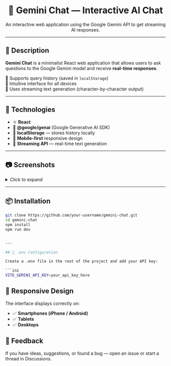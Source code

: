 <h1 align="center">
  🧠 Gemini Chat — Interactive AI Chat
</h1>

<p align="center">
  An interactive web application using the Google Gemini API to get streaming AI responses.
</p>

---

## 🚀 Description

**Gemini Chat** is a minimalist React web application that allows users to ask questions to the Google Gemini model and receive **real-time responses**.

🔹 Supports query history (saved in `localStorage`)  
🔹 Intuitive interface for all devices  
🔹 Uses streaming text generation (character-by-character output)

---

## 🔧 Technologies

- ⚛️ **React**
- 🔌 **@google/genai** (Google Generative AI SDK)
- 💾 **localStorage** — stores history locally
- 📱 **Mobile-first** responsive design
- 🔁 **Streaming API** — real-time text generation

---

## 📷 Screenshots

<details>
  <summary>Click to expand</summary>

  ![image](https://github.com/user-attachments/assets/7fb041ee-9ff9-452d-9155-7c91221a98a6)

</details>

---

## 📦 Installation

```bash
git clone https://github.com/your-username/gemini-chat.git
cd gemini-chat
npm install
npm run dev


---

## 🔑 .env Configuration

Create a .env file in the root of the project and add your API key:

```ini
VITE_GEMINI_API_KEY=your_api_key_here
```
## 📱 Responsive Design

The interface displays correctly on:


- ✅ **Smartphones (iPhone / Android)**
- ✅ **Tablets**
- ✅ **Desktops**

## 💬 Feedback

If you have ideas, suggestions, or found a bug —
open an issue or start a thread in Discussions.
